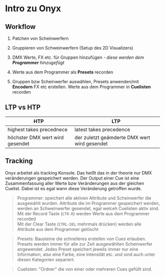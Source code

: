 # Intro zu Onyx





## Workflow

1. Patchen von Scheinwerfern

2. Gruppieren von Schweinwerfern (Setup des 2D Visualizers)

3. DMX Werte, FX etc. für Gruppen hinzufügen - *diese werden dem **Programmer** hinzugefügt*

4. Werte aus dem Programmer als **Presets** recorden

2. Gruppen bzw Scheinwerfer auswählen, Presets anwenden/mit **Encodern** FX etc erstellen. Werte aus dem Programmer in **Cuelisten** recorden


## LTP vs HTP

HTP | LTP
----|----
highest takes precednece | latest takes precedence
höchster DMX wert wird gesendet | der zuletzt geämderte DMX wert wird gesendet



## Tracking

Onyx arbeitet als tracking Konsole. Das heißt das in der theorie nur DMX veränderungen gespeichert werden. Der Output einer Cue ist eine Zusammenfassung aller Werte bzw Veränderungen aus der gleichen Cuelist. Dabei ist es egal wann diese Veränderung getroffen wurde.


> Programmer: speichert alle aktiven Attribute und Scheinwerfer die ausgewählt wurden. Attribute die im Programmer gespeichert werden, werden an Schweinwerfer gesendet, egal welceh Cuelisten aktiv sind. <br> Mit der Record Taste (<code>CTR-R</code>) werden Werte aus dem Programmer recorded <br> Mit der Clear Taste (<code>CTRL-DEL</code> mehrmals drücken) werden alle Attribute aus dem Programmer gelöscht 



>Presets: Bausteine die schnelleres erstellen von Cues erlauben. Presets werden immer für alle zur Zeit ausgewählten Scheinwerfer angewendet. Jedes Preset speichert jeweils immer nur eine Information, also eine Farbe, eine Intensität etc. und sind auch unter diesen Kategorien separiert. 


>Cuelisten: "Ordner" die von einer oder mehreren Cues gefüllt sind.


